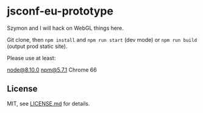# jsconf-eu-prototype

Szymon and I will hack on WebGL things here.

Git clone, then `npm install` and `npm run start` (dev mode) or `npm run build` (output prod static site).

Please use at least:

node@8.10.0
npm@5.7.1
Chrome 66

## License

MIT, see [LICENSE.md](http://github.com/mattdesl/jsconf-eu-prototype/blob/master/LICENSE.md) for details.
